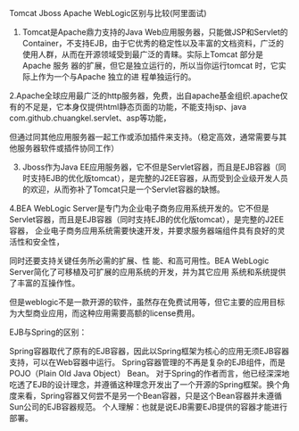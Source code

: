 Tomcat Jboss Apache WebLogic区别与比较(阿里面试)
1. Tomcat是Apache鼎力支持的Java Web应用服务器，只能做JSP和Servlet的Container，不支持EJB，由于它优秀的稳定性以及丰富的文档资料，广泛的使用人群，从而在开源领域受到最广泛的青睐。­实际上Tomcat 部分是Apache 服务 器的扩展，但它是独立运行的，所以当你运行tomcat 时，它实际上作为一个与Apache 独立的进 程单独运行的。

2.Apache全球应用最广泛的http服务器，免费，出自apache基金组织.apache仅有的不足是，它本身仅提供html静态页面的功能，不能支持jsp、java com.github.chuangkel.servlet、asp等功能，

但通过同其他应用服务器一起工作或添加插件来支持。（稳定高效，通常需要与其他服务器软件或插件协同工作）

3. Jboss作为Java EE应用服务器，它不但是Servlet容器，而且是EJB容器（同时支持EJB的优化版tomcat），是完整的J2EE容器，从而受到企业级开发人员的欢迎，从而弥补了Tomcat只是一个Servlet容器的缺憾。­

4.BEA WebLogic Server是专门为企业电子商务应用系统开发的。它不但是Servlet容器，而且是EJB容器（同时支持EJB的优化版tomcat），是完整的J2EE容器， 企业电子商务应用系统需要快速开发，并要求服务器端组件具有良好的灵活性和安全性，

同时还要支持关键任务所必需的扩展、性 能、和高可用性。BEA WebLogic Server简化了可移植及可扩展的应用系统的开发，并为其它应用 系统和系统提供了丰富的互操作性。

但是weblogic不是一款开源的软件，虽然存在免费试用等，但它主要的应用目标为大型商业应用，而这种应用需要高额的license费用。

EJB与Spring的区别：

Spring容器取代了原有的EJB容器，因此以Spring框架为核心的应用无须EJB容器支持，可以在Web容器中运行。
Spring容器管理的不再是复杂的EJB组件，而是POJO（Plain Old Java Object） Bean。
对于Spring的作者而言，他已经深深地吃透了EJB的设计理念，并遵循这种理念开发出了一个开源的Spring框架。换个角度来看，Spring容器又何尝不是另一个Bean容器，只是这个Bean容器并未遵循Sun公司的EJB容器规范。
个人理解：也就是说EJB需要EJB提供的容器才能进行部署。